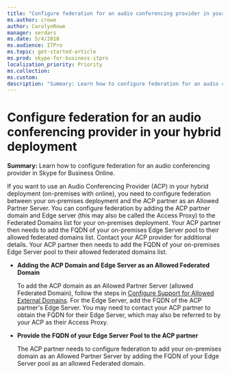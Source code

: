 ```yaml
---
title: "Configure federation for an audio conferencing provider in your hybrid deployment"
ms.author: crowe
author: CarolynRowe
manager: serdars
ms.date: 5/4/2018
ms.audience: ITPro
ms.topic: get-started-article
ms.prod: skype-for-business-itpro
localization_priority: Priority
ms.collection:
ms.custom: 
description: "Summary: Learn how to configure federation for an audio conferencing provider in Skype for Business Online."
---
```


# Configure federation for an audio conferencing provider in your hybrid deployment
 
**Summary:** Learn how to configure federation for an audio conferencing provider in Skype for Business Online.
  
If you want to use an Audio Conferencing Provider (ACP) in your hybrid deployment (on-premises with online), you need to configure federation between your on-premises deployment and the ACP partner as an Allowed Partner Server. You can configure federation by adding the ACP partner domain and Edge server (this may also be called the Access Proxy) to the Federated Domains list for your on-premises deployment. Your ACP partner then needs to add the FQDN of your on-premises Edge Server pool to their allowed federated domains list. Contact your ACP provider for additional details. Your ACP partner then needs to add the FQDN of your on-premises Edge Server pool to their allowed federated domains list.
  
- **Adding the ACP Domain and Edge Server as an Allowed Federated Domain**
    
    To add the ACP domain as an Allowed Partner Server (allowed Federated Domain), follow the steps in [Configure Support for Allowed External Domains](http://technet.microsoft.com/library/3ee6e175-986d-4c33-b03a-b9f93083dca6.aspx). For the Edge Server, add the FQDN of the ACP partner's Edge Server. You may need to contact your ACP partner to obtain the FQDN for their Edge Server, which may also be referred to by your ACP as their Access Proxy.
    
- **Provide the FQDN of your Edge Server Pool to the ACP partner**
    
    The ACP partner needs to configure federation to add your on-premises domain as an Allowed Partner Server by adding the FQDN of your Edge Server pool as an allowed Federated domain.
    

